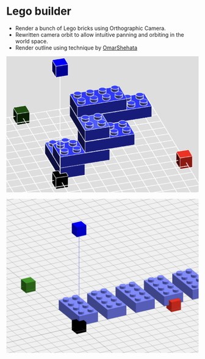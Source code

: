 # Lego builder

- Render a bunch of Lego bricks using Orthographic Camera. 
- Rewritten camera orbit to allow intuitive panning and orbiting in the world space.
- Render outline using technique by [OmarShehata](https://github.com/OmarShehata/webgl-outlines/tree/4d94f360e083540c8bb860bed3509c0d4528d22c)


![6 July 2025](./images/250706.png)

![render-output](./images//brick-render.png)
